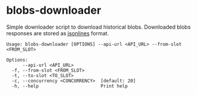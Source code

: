 # blobs-downloader

Simple downloader script to download historical blobs. Downloaded blobs responses are stored as
[jsonlines](https://jsonlines.org/) format.

```
Usage: blobs-downloader [OPTIONS] --api-url <API_URL> --from-slot <FROM_SLOT>

Options:
      --api-url <API_URL>
  -f, --from-slot <FROM_SLOT>
  -t, --to-slot <TO_SLOT>
  -c, --concurrency <CONCURRENCY>  [default: 20]
  -h, --help                       Print help
```

